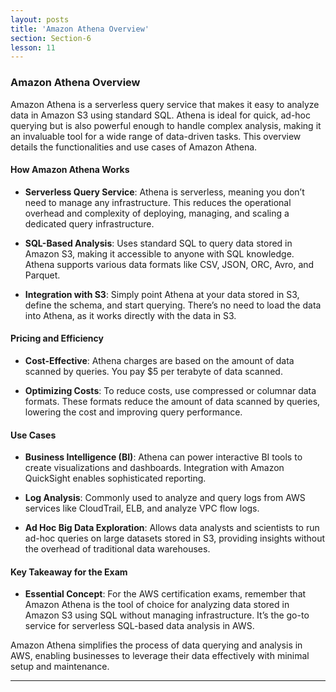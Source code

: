```yaml
---
layout: posts
title: 'Amazon Athena Overview'
section: Section-6
lesson: 11
---
```


### Amazon Athena Overview

Amazon Athena is a serverless query service that makes it easy to analyze data in Amazon S3 using standard SQL. Athena is ideal for quick, ad-hoc querying but is also powerful enough to handle complex analysis, making it an invaluable tool for a wide range of data-driven tasks. This overview details the functionalities and use cases of Amazon Athena.

<!-- pagebreak -->

#### How Amazon Athena Works

- **Serverless Query Service**: Athena is serverless, meaning you don’t need to manage any infrastructure. This reduces the operational overhead and complexity of deploying, managing, and scaling a dedicated query infrastructure.

- **SQL-Based Analysis**: Uses standard SQL to query data stored in Amazon S3, making it accessible to anyone with SQL knowledge. Athena supports various data formats like CSV, JSON, ORC, Avro, and Parquet.

- **Integration with S3**: Simply point Athena at your data stored in S3, define the schema, and start querying. There’s no need to load the data into Athena, as it works directly with the data in S3.

<!-- pagebreak -->

#### Pricing and Efficiency

- **Cost-Effective**: Athena charges are based on the amount of data scanned by queries. You pay $5 per terabyte of data scanned.

- **Optimizing Costs**: To reduce costs, use compressed or columnar data formats. These formats reduce the amount of data scanned by queries, lowering the cost and improving query performance.

<!-- pagebreak -->

#### Use Cases

- **Business Intelligence (BI)**: Athena can power interactive BI tools to create visualizations and dashboards. Integration with Amazon QuickSight enables sophisticated reporting.

- **Log Analysis**: Commonly used to analyze and query logs from AWS services like CloudTrail, ELB, and analyze VPC flow logs.

- **Ad Hoc Big Data Exploration**: Allows data analysts and scientists to run ad-hoc queries on large datasets stored in S3, providing insights without the overhead of traditional data warehouses.

<!-- pagebreak -->

#### Key Takeaway for the Exam

- **Essential Concept**: For the AWS certification exams, remember that Amazon Athena is the tool of choice for analyzing data stored in Amazon S3 using SQL without managing infrastructure. It’s the go-to service for serverless SQL-based data analysis in AWS.

Amazon Athena simplifies the process of data querying and analysis in AWS, enabling businesses to leverage their data effectively with minimal setup and maintenance.

---
